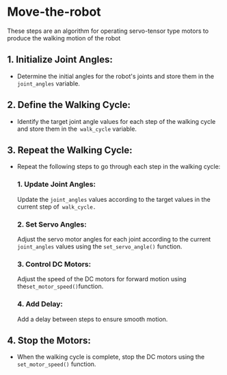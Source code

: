 # Move-the-robot
These steps are an algorithm for operating servo-tensor type motors to produce the walking motion of the robot
## 1. Initialize Joint Angles:
- Determine the initial angles for the robot's joints and store them in the` joint_angles` variable.
 
 ## 2. Define the Walking Cycle:
 - Identify the target joint angle values for each step of the walking cycle and store them in the` walk_cycle` variable.

 ## 3. Repeat the Walking Cycle:
 - Repeat the following steps to go through each step in the walking cycle:

   ### 1. Update Joint Angles:
   Update the `joint_angles` values according to the target values in the current step of` walk_cycle.`
   ### 2. Set Servo Angles:
    Adjust the servo motor angles for each joint according to the current `joint_angles` values using the `set_servo_angle()` function.
   ###   3. Control DC Motors:
   Adjust the speed of the DC motors for forward motion using the` set_motor_speed() `function.
   ###  4. Add Delay:
   Add a delay between steps to ensure smooth motion.

## 4. Stop the Motors:
- When the walking cycle is complete, stop the DC motors using the `set_motor_speed()` function.


